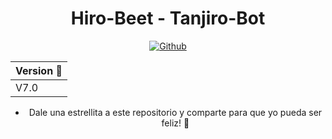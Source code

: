 <div align="center">

# Hiro-Beet - Tanjiro-Bot

<p align="center">
<a href="https://github.com/Hiro-Beet"><img title="Github" src="https://img.shields.io/badge/hiro-beet-brightgreen?style=for-the-badge&logo=github"></a>
</p>

| Version 🦊 | 
|------------ |
| V7.0 |

- Dale una estrellita a este repositorio y comparte para que yo pueda ser feliz! 🎉
